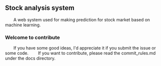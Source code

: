 ## Stock analysis system
&emsp;&emsp;A web system used for making prediction for stock market based on machine learning.

### Welcome to contribute
&emsp;&emsp;If you have some good ideas, I'd appreciate it if you submit the issue or some code.
&emsp;&emsp;If you want to contribute, please read the commit_rules.md under the docs directory.
